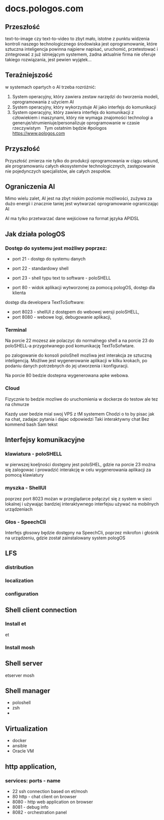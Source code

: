 # docs.pologos.com

## Przeszłość

text-to-image czy text-to-video to zbyt mało, istotne z punktu widzenia kontroli naszego technologicznego środowiska jest oprogramowanie, które sztuczna inteligencja powinna najpierw napisać, uruchomić, przetestować i zintegrować z już istniejącym systemem, żadna aktualnie firma nie oferuje takiego rozwiązania, jest pewien wyjątek... 


## Teraźniejszość 

w systemach opartych o AI trzeba rozróżnić:
 
1. System operacyjny, który zawiera zestaw narzędzi do tworzenia modeli, oprogramowania z użyciem AI
 
2. System operacyjny, który wykorzystuje AI jako interfejs do komunikacji 
 
3. System operacyjny, który zawiera interfejs do komunikacji z człowiekiem i maszynami, który nie wymaga znajomości technologi a generuje/strumieniuje/personalizuje oprogramowanie w czasie rzeczywistym
 
Tym ostatnim będzie #pologos https://www.pologos.com


## Przyszłość 

Przyszłość zmierza nie tylko do produkcji oprogramowania w ciągu sekund, ale programowaniu całych ekosystemów technologicznych, zastępowanie nie pojedynczych specjalistów, ale całych zespołów.


## Ograniczenia AI

Mimo wielu zalet, AI jest na zbyt niskim poziomie możliwości, zużywa za dużo energii i znacznie taniej jest wytwarzać oprogramowanie ograniczając AI

AI ma tylko przetwarzać dane wejściowe na format języka APIDSL


## Jak działa pologOS

### Dostęp do systemu jest możliwy poprzez:

+ port 21 - dostęp do systemu danych
+ port 22 - standardowy shell
+ port 23 - shell typu text to software - poloSHELL

+ port 80 - widok aplikacji wytworzonej za pomocą pologOS, dostęp dla klienta

dostęp dla developera TextToSoftware:

+ port 8023 - shellUI z dostępem do webowej wersji poloSHELL, 
+ port 8080 - webowe logi, debugowanie aplikacji,


### Terminal

Na porcie 22 mozesz aie polaczyc do normalnego shell a na porcie 23 do poloSHELL-a przygotwanego pod komunikację TextToSofwtare.

po zalogowanie do konsoli poloShell mozliwa jest interakcja ze sztuczną inteligencją.
Możliwe jest wygenerowanie aplikacji w kilku krokach, po podaniu danych potrzebnych do jej utworzenia i konfiguracji.

Na porcie 80 bedzie dostepna wygenerowana apke webowa.


### Cloud

Fizycznie to bedzie mozliwe do uruchomienia w dockerze do testow ale tez na chmurze

Kazdy user bedzie mial swoj VPS z tM systemem
Chodzi o to by pisac jak na chat, zadajac pytania i dajac odpowiedzi
Taki interaktywny chat
Bez kommend bash
Sam tekst


## Interfejsy komunikacyjne

### klawiatura - poloSHELL

w pierwszej koeljności dostępny jest poloSHEL, gdzie na porcie 23 można się zalogowac i prowadzić interakcję w celu wygenerowania aplikacji za pomocą klawiatury

### myszka - ShellUI

poprzez port 8023 możan w przeglądarce połączyć się z system w sieci lokalnej i używając bardziej interaktywnego interfejsu używać na mobilnych urządzeniach

### Głos - SpeechCli

Interfejs głosowy będzie dostępny na SpeechCli, poprzez mikrofon i głośnik na urządzeniu, gdzie został zainstalowany system pologOS



## LFS

### distribution


### localization


### configuration


## Shell client connection

### Install et
et


### Install mosh 



## Shell server

etserver
mosh



## Shell manager

+ poloshell
+ zsh
+ 

## Virtualization

+ docker
+ ansible
+ Oracle VM


## http application, 

### services: ports - name

+ 22 ssh connection based on et/mosh
+ 80 http - chat client on browser
+ 8080 - http web application on browser
+ 8081 - debug info
+ 8082 - orchestration panel
